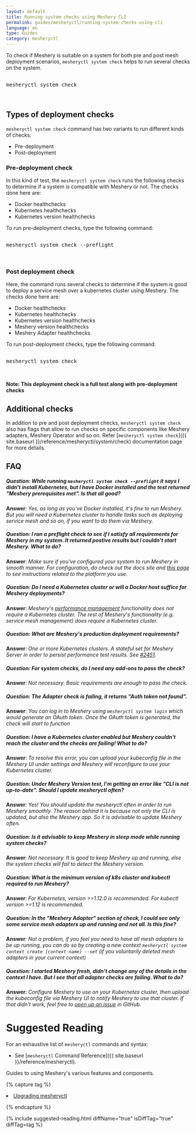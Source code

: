 ```yaml
---
layout: default
title: Running system checks using Meshery CLI
permalink: guides/mesheryctl/running-system-checks-using-cli
language: en
type: Guides
category: mesheryctl
---
```


To check if Meshery is suitable on a system for both pre and post mesh deployment scenarios, `mesheryctl system check` helps to run several checks on the system.

<pre class="codeblock-pre">
<div class="codeblock"><div class="clipboardjs">
mesheryctl system check

</div></div>
</pre>

## Types of deployment checks

`mesheryctl system check` command has two variants to run different kinds of checks:
 - Pre-deployment
 - Post-deployment

### Pre-deployment check

In this kind of test, the `mesheryctl system check` runs the following checks to determine if a system is compatible with Meshery or not. The checks done here are:
 - Docker healthchecks
 - Kubernetes healthchecks
 - Kubernetes version healthchecks

To run pre-deployment checks, type the following command:
<pre class="codeblock-pre">
<div class="codeblock"><div class="clipboardjs">
mesheryctl system check --preflight

</div></div>
</pre>

### Post deployment check

Here, the command runs several checks to determine if the system is good to deploy a service mesh over a kubernetes cluster using Meshery. The checks done here are:
 - Docker healthchecks
 - Kubernetes healthchecks
 - Kubernetes version healthchecks
 - Meshery version healthchecks
 - Meshery Adapter healthchecks

To run post-deployment checks, type the following command:
<pre class="codeblock-pre">
<div class="codeblock"><div class="clipboardjs">
mesheryctl system check

</div></div>
</pre>

**Note: This deployment check is a full test along with pre-deployment checks**

## Additional checks

In addition to pre and post deployment checks, `mesheryctl system check` also has flags that  allow to run checks on specific components like Meshery adapters, Meshery Operator and so on. Refer [`mesheryctl system check`]({{ site.baseurl }}/reference/mesheryctl/system/check) documentation page for more details.

## FAQ

##### Question: While running `mesheryctl system check --preflight` it says I didn't install Kubernetes, but I have Docker installed and the test returned "Meshery prerequisites met". Is that all good?
**Answer**: _Yes, as long as you've Docker installed, it's fine to run Meshery. But you will need a Kubernetes cluster to handle tasks such as deploying service mesh and so on, if you want to do them via Meshery._

##### Question: I ran a preflight check to see if I satisfy all requirements for Meshery in my system. It returned postive results but I couldn't start Meshery. What to do?
**Answer**: _Make sure if you've configured your system to run Meshery in smooth manner. For configuration, do check out the docs site and [this page](https://docs.meshery.io/installation/platforms) to see instructions related to the platform you use._

##### Question: Do I need a Kubernetes cluster or will a Docker host suffice for Meshery deployments?
**Answer**: _Meshery's [performance management](functionality/performance-management) functionality does not require a Kubernetes cluster. The rest of Meshery's functionality (e.g. service mesh management) does require a Kubernetes cluster._

##### Question: What are Meshery's production deployment requirements?
**Answer**: _One or more Kubernetes clusters. A stateful set for Meshery Server in order to persist performance test results. See [#2451](https://github.com/meshery/meshery/issues/2451)._

##### Question: For system checks, do I need any add-ons to pass the check?
**Answer**: _Not necessary. Basic requirements are enough to pass the check._

##### Question: The Adapter check is failing, it returns "Auth token not found". 
**Answer**: _You can log in to Meshery using `mesheryctl system login` which would generate an OAuth token. Once the OAuth token is generated, the check will start to function_

##### Question: I have a Kubernetes cluster enabled but Meshery couldn't reach the cluster and the checks are failing! What to do?
**Answer**: _To resolve this error, you can upload your kubeconfig file in the Meshery UI under settings and Meshery will reconfigure to use your Kubernetes cluster._

##### Question: Under Meshery Version test, I'm getting an error like "CLI is not up-to-date". Should I update mesheryctl often?
**Answer**: _Yes! You should update the mesheryctl often in order to run Meshery smoothly. The reason behind it is because not only the CLI is updated, but also the Meshery app. So it is advisable to update Meshery often._

##### Question: Is it advisable to keep Meshery in sleep mode while running system checks?
**Answer**: _Not necessary. It is good to keep Meshery up and running, else the system checks will fail to detect the Meshery version._

##### Question: What is the minimum version of k8s cluster and kubectl required to run Meshery?
**Answer**: _For Kubernetes, version >=1.12.0 is recommended. For kubectl version >=1.12 is recommended._

##### Question: In the "Meshery Adapter" section of check, I could see only some service mesh adapters up and running and not all. Is this fine?
**Answer**: _Not a problem, if you feel you need to have all mesh adapters to be up running, you can do so by creating a new context `mesheryctl system context create [context-name] --set` (if you voluntarily deleted mesh adapters in your current context)_

##### Question: I started Meshery fresh, didn't change any of the details in the context I have. But I see that all adapter checks are failing. What to do?
**Answer**: _Configure Meshery to use on your Kubernetes cluster, then upload the kubeconfig file via Meshery UI to notify Meshery to use that cluster. If that didn't work, feel free to [open up an issue](https://github.com/meshery/meshery/issues) in GitHub._

# Suggested Reading

For an exhaustive list of `mesheryctl` commands and syntax:

- See [`mesheryctl` Command Reference]({{ site.baseurl }}/reference/mesheryctl).

Guides to using Meshery's various features and components.

{% capture tag %}

<li><a href="{{ site.baseurl }}/guides/upgrade#upgrading-meshery-cli">Upgrading mesheryctl</a></li>

{% endcapture %}

{% include suggested-reading.html diffName="true" isDiffTag="true" diffTag=tag %}